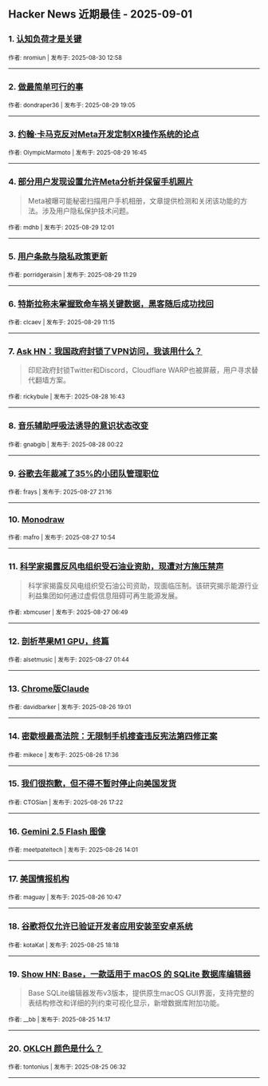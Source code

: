 ## Hacker News 近期最佳 - 2025-09-01


### 1. [认知负荷才是关键](https://news.ycombinator.com/item?id=45074248)

<sub>作者: nromiun | 发布于: 2025-08-30 12:58</sub>

---

### 2. [做最简单可行的事](https://news.ycombinator.com/item?id=45068091)

<sub>作者: dondraper36 | 发布于: 2025-08-29 19:05</sub>

---

### 3. [约翰·卡马克反对Meta开发定制XR操作系统的论点](https://news.ycombinator.com/item?id=45066395)

<sub>作者: OlympicMarmoto | 发布于: 2025-08-29 16:45</sub>

---

### 4. [部分用户发现设置允许Meta分析并保留手机照片](https://news.ycombinator.com/item?id=45062910)
> Meta被曝可能秘密扫描用户手机相册，文章提供检测和关闭该功能的方法。涉及用户隐私保护技术问题。

<sub>作者: mdhb | 发布于: 2025-08-29 12:01</sub>

---

### 5. [用户条款与隐私政策更新](https://news.ycombinator.com/item?id=45062683)

<sub>作者: porridgeraisin | 发布于: 2025-08-29 11:29</sub>

---

### 6. [特斯拉称未掌握致命车祸关键数据，黑客随后成功找回](https://news.ycombinator.com/item?id=45062614)

<sub>作者: clcaev | 发布于: 2025-08-29 11:15</sub>

---

### 7. [Ask HN：我国政府封锁了VPN访问，我该用什么？](https://news.ycombinator.com/item?id=45054260)
> 印尼政府封锁Twitter和Discord，Cloudflare WARP也被屏蔽，用户寻求替代翻墙方案。

<sub>作者: rickybule | 发布于: 2025-08-28 16:43</sub>

---

### 8. [音乐辅助呼吸法诱导的意识状态改变](https://news.ycombinator.com/item?id=45046916)

<sub>作者: gnabgib | 发布于: 2025-08-28 00:22</sub>

---

### 9. [谷歌去年裁减了35%的小团队管理职位](https://news.ycombinator.com/item?id=45045398)

<sub>作者: frays | 发布于: 2025-08-27 21:16</sub>

---

### 10. [Monodraw](https://news.ycombinator.com/item?id=45037904)

<sub>作者: mafro | 发布于: 2025-08-27 10:54</sub>

---

### 11. [科学家揭露反风电组织受石油业资助，现遭对方施压禁声](https://news.ycombinator.com/item?id=45036231)
> 科学家揭露反风电组织受石油公司资助，现面临压制。该研究揭示能源行业利益集团如何通过虚假信息阻碍可再生能源发展。

<sub>作者: xbmcuser | 发布于: 2025-08-27 06:49</sub>

---

### 12. [剖析苹果M1 GPU，终篇](https://news.ycombinator.com/item?id=45034537)

<sub>作者: alsetmusic | 发布于: 2025-08-27 01:44</sub>

---

### 13. [Chrome版Claude](https://news.ycombinator.com/item?id=45030760)

<sub>作者: davidbarker | 发布于: 2025-08-26 19:01</sub>

---

### 14. [密歇根最高法院：无限制手机搜查违反宪法第四修正案](https://news.ycombinator.com/item?id=45029764)

<sub>作者: mikece | 发布于: 2025-08-26 17:36</sub>

---

### 15. [我们很抱歉，但不得不暂时停止向美国发货](https://news.ycombinator.com/item?id=45029579)

<sub>作者: CTOSian | 发布于: 2025-08-26 17:22</sub>

---

### 16. [Gemini 2.5 Flash 图像](https://news.ycombinator.com/item?id=45026719)

<sub>作者: meetpateltech | 发布于: 2025-08-26 14:01</sub>

---

### 17. [美国情报机构](https://news.ycombinator.com/item?id=45024786)

<sub>作者: maguay | 发布于: 2025-08-26 10:47</sub>

---

### 18. [谷歌将仅允许已验证开发者应用安装至安卓系统](https://news.ycombinator.com/item?id=45017028)

<sub>作者: kotaKat | 发布于: 2025-08-25 18:18</sub>

---

### 19. [Show HN: Base，一款适用于 macOS 的 SQLite 数据库编辑器](https://news.ycombinator.com/item?id=45014131)
> Base SQLite编辑器发布v3版本，提供原生macOS GUI界面，支持完整的表结构修改和详细的列约束可视化显示，新增数据库附加功能。

<sub>作者: __bb | 发布于: 2025-08-25 14:17</sub>

---

### 20. [OKLCH 颜色是什么？](https://news.ycombinator.com/item?id=45010876)

<sub>作者: tontonius | 发布于: 2025-08-25 06:32</sub>

---
